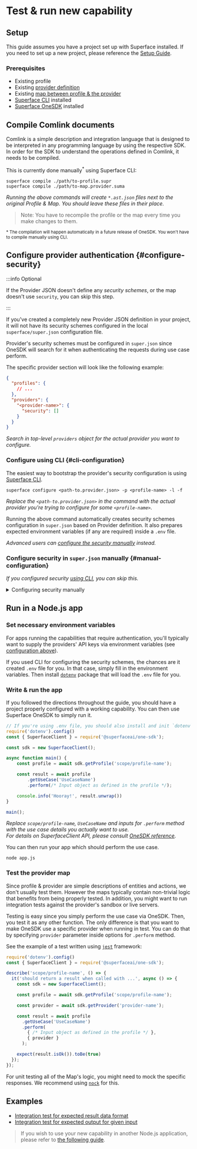 # Test & run new capability

## Setup

This guide assumes you have a project set up with Superface installed. If you need to set up a new project, please reference the [Setup Guide](./setup-the-environment.md).

### Prerequisites

- Existing profile
- Existing [provider definition](./add-new-provider.md)
- Existing [map between profile & the provider](./map-capability-to-provider.md)
- [Superface CLI](/reference/cli) installed
- [Superface OneSDK](/reference/one-sdk-js) installed

## Compile Comlink documents

Comlink is a simple description and integration language that is designed to be interpreted in any programming language by using the respective SDK. In order for the SDK to understand the operations defined in Comlink, it needs to be compiled.

This is currently done manually<sup>\*</sup> using Superface CLI:

```shell
superface compile ./path/to-profile.supr
superface compile ./path/to-map.provider.suma
```

_Running the above commands will create `*.ast.json` files next to the original Profile & Map. You should leave these files in their place._

> Note: You have to recompile the profile or the map every time you make changes to them.

<sub>* The compilation will happen automatically in a future release of OneSDK. You won't have to compile manually using CLI.</sub>

## Configure provider authentication {#configure-security}

:::info Optional

If the Provider JSON doesn't define any _security schemes_, or the map doesn't use `security`, you can skip this step.

:::

If you've created a completely new Provider JSON definition in your project, it will not have its security schemes configured in the local `superface/super.json` configuration file.

Provider's security schemes must be configured in `super.json` since OneSDK will search for it when authenticating the requests during use case perform.

The specific provider section will look like the following example:

```json title="superface/super.json" {6-8}
{
  "profiles": {
    // ...
  },
  "providers": {
    "<provider-name>": {
      "security": []
    }
  }
}
```

_Search in top-level `providers` object for the actual provider you want to configure._

### Configure using CLI {#cli-configuration}

The easiest way to bootstrap the provider's security configuration is using [Superface CLI](/reference/cli).

```shell
superface configure <path-to.provider.json> -p <profile-name> -l -f   
```

_Replace the `<path-to.provider.json>` in the command with the actual provider you're trying to configure for some `<profile-name>`._

Running the above command automatically creates security schemes configuration in `super.json` based on Provider definition. It also prepares expected environment variables (if any are required) inside a `.env` file.

_Advanced users can [configure the security manually](#manual-configuration) instead._

### Configure security in `super.json` manually {#manual-configuration}

_If you configured security [using CLI](#cli-configuration), you can skip this._

<details>
  <summary>Configuring security manually</summary>

You'll need to provide a configuration based on the security scheme type. Currently the following schemes can be used:

- [Configure Basic Auth](#basic-auth)
- [Configure Bearer Token](#bearer-token)
- [Configure API key in header or query](#api-key)

#### Reading environment variables in `super.json` {#envs}

You can be prepend any value assigned in `super.json` with a dollar sign (`$`) to reference an environment variable.

```json
{
  // ...
  "token": "$PROVIDER_API_TOKEN",
  // ...
}
```

_When evaluating the above configuration, OneSDK will look for `PROVIDER_API_TOKEN` value in environment variables._

#### Configure Basic Auth scheme {#basic-auth}

Use the following config and reference an existing security scheme from the Provider's JSON definition by an identifier.

```json title="superface/super.json" {8-12}
{
  "profiles": {
    // ...
  },
  "providers": {
    "<provider-name>": {
      "security": [
        {
          "id": "<scheme-id>",
          "username": "$PROVIDER_USERNAME", // will read `PROVIDER_USERNAME` from environment
          "password": "$PROVIDER_PASSWORD" // will read `PROVIDER_PASSWORD` from environment
        }
      ]
    }
  }
}
```

_Replace `<scheme-id>` with the actual security scheme ID defined in the Provider JSON document. You can use your own values for `username` & `password`. However it's a common practice to supply these values via [environment variables](#envs)._

#### Configure Bearer Token scheme {#bearer-token}

Use the following config and reference an existing security scheme from the Provider's JSON definition by an identifier.

```json title="superface/super.json" {8-11}
{
  "profiles": {
    // ...
  },
  "providers": {
    "<provider-name>": {
      "security": [
        {
          "id": "<scheme-id>",
          "token": "$PROVIDER_API_TOKEN" // will read `PROVIDER_API_TOKEN` from environment
        }
      ]
    }
  }
}
```

_Replace `<scheme-id>` with the actual security scheme ID defined in the provider JSON document. You can use your own value for `token`. However it's a common practice to supply these via [environment variables](#envs)._

#### Configure API key in headers or query {#api-key}

Use the following config and reference an existing security scheme from the Provider's JSON definition by an identifier.

```json title="superface/super.json" {8-11}
{
  "profiles": {
    // ...
  },
  "providers": {
    "<provider-name>": {
      "security": [
        {
          "id": "<scheme-id>",
          "apikey": "$PROVIDER_API_KEY" // will read `PROVIDER_API_KEY` from environment
        }
      ]
    }
  }
}
```

_Replace `<scheme-id>` with the actual security scheme ID defined in the provider JSON document. You can use your own value for `apikey`. However it's a common practice to supply these via [environment variables](#envs)._

</details>

## Run in a Node.js app

### Set necessary environment variables

For apps running the capabilities that require authentication, you'll typically want to supply the providers' API keys via environment variables (see [configuration above](#configure-security)).

If you used CLI for configuring the security schemes, the chances are it created `.env` file for you. In that case, simply fill in the environment variables. Then install [`dotenv`](https://www.npmjs.com/package/dotenv) package that will load the `.env` file for you. 

### Write & run the app

If you followed the directions throughout the guide, you should have a project properly configured with a working capability. You can then use Superface OneSDK to simply run it.

```javascript title="app.js" {8,11,12}
// If you're using .env file, you should also install and init `dotenv` package
require('dotenv').config()
const { SuperfaceClient } = require('@superfaceai/one-sdk');

const sdk = new SuperfaceClient();

async function main() {
	const profile = await sdk.getProfile('scope/profile-name');

	const result = await profile
		.getUseCase('UseCaseName')
		.perform(/* Input object as defined in the profile */);

	console.info('Hooray!', result.unwrap())
}

main();

```

_Replace `scope/profile-name`, `UseCaseName` and inputs for `.perform` method with the use case details you actually want to use.<br />For details on SuperfaceClient API, please consult [OneSDK reference](/reference/one-sdk-js)._

You can then run your app which should perform the use case.

```shell
node app.js
```


### Test the provider map

Since profile & provider are simple descriptions of entities and actions, we don't usually test them. However the maps typically contain non-trivial logic that benefits from being properly tested. In addition, you might want to run integration tests against the provider's sandbox or live servers.

Testing is easy since you simply perform the use case via OneSDK. Then, you test it as any other function. The only difference is that you want to make OneSDK use a specific provider when running in test. You can do that by specifying `provider` parameter inside options for `.perform` method.

See the example of a test written using [`jest`](https://jestjs.io) framework:

```javascript title="profile.provider.test.js" {10,16}
require('dotenv').config()
const { SuperfaceClient } = require('@superfaceai/one-sdk');

describe('scope/profile-name', () => {
  it('should return a result when called with ...', async () => {
    const sdk = new SuperfaceClient();

    const profile = await sdk.getProfile('scope/profile-name');

    const provider = await sdk.getProvider('provider-name');

    const result = await profile
      .getUseCase('UseCaseName')
      .perform(
      	{ /* Input object as defined in the profile */ },
      	{ provider }
      );

    expect(result.isOk()).toBe(true)
  });
});

```


For unit testing all of the Map's logic, you might need to mock the specific responses. We recommend using [`nock`](https://www.npmjs.com/package/nock) for this.

## Examples

- [Integration test for expected result data format](https://github.com/superfaceai/station/blob/main/capabilities/communication/send-message/maps/slack.test.ts)
- [Integration test for expected output for given input](https://github.com/superfaceai/station/blob/main/capabilities/address/clean-address/maps/smartystreets.test.ts)

> If you wish to use your new capability in another Node.js application, please refer to [the following guide](./use-in-app.md).